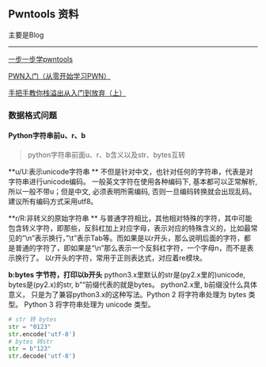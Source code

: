 ## Pwntools 资料

主要是Blog

---



[一步一步学pwntools](https://www.jianshu.com/p/ea112ae8c6cd)

[PWN入门（从零开始学习PWN）](https://www.jianshu.com/p/187b810e78d2)

[手把手教你栈溢出从入门到放弃（上）](https://zhuanlan.zhihu.com/p/25816426)





### 数据格式问题

#### Python字符串前u、r、b

> python字符串前面u、r、b含义以及str、bytes互转

**u/U:表示unicode字符串 **
       不但是针对中文，也针对任何的字符串，代表是对字符串进行unicode编码。 一般英文字符在使用各种编码下, 基本都可以正常解析, 所以一般不带u；但是中文, 必须表明所需编码, 否则一旦编码转换就会出现乱码。 建议所有编码方式采用utf8。

**r/R:非转义的原始字符串 **
      与普通字符相比，其他相对特殊的字符，其中可能包含转义字符，即那些，反斜杠加上对应字母，表示对应的特殊含义的，比如最常见的”\n”表示换行，”\t”表示Tab等。而如果是以r开头，那么说明后面的字符，都是普通的字符了，即如果是“\n”那么表示一个反斜杠字符，一个字母n，而不是表示换行了。 
以r开头的字符，常用于正则表达式，对应着re模块。

**b:bytes 字节符，打印以b开头**
     python3.x里默认的str是(py2.x里的)unicode, bytes是(py2.x)的str, b”“前缀代表的就是bytes。
python2.x里, b前缀没什么具体意义， 只是为了兼容python3.x的这种写法。Python 2 将字符串处理为 bytes 类型。 Python 3 将字符串处理为 unicode 类型。

```python
# str 转 bytes
str = "0123"
str.encode('utf-8')
# bytes 转str
str = b"123"
str.decode('utf-8')
```



